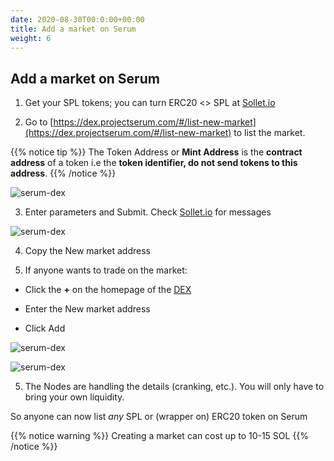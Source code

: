 ```yaml
---
date: 2020-08-30T00:0:00+00:00
title: Add a market on Serum
weight: 6
---
```


## Add a market on Serum

1. Get your SPL tokens; you can turn ERC20 <> SPL at [Sollet.io](http://sollet.io)

2. Go to [https://dex.projectserum.com/#/list-new-market](https://dex.projectserum.com/#/list-new-market) to list the market.

{{% notice tip %}}
The Token Address or **Mint Address** is the **contract address** of a token i.e the **token identifier, do not send tokens to this address**.
{{% /notice %}}

![serum-dex](/images/articles/serum-dex/add-market/add-market-1.jpeg?classes=shadow&width=50pc)

3. Enter parameters and Submit. Check [Sollet.io](http://sollet.io) for messages

![serum-dex](/images/articles/serum-dex/add-market/add-market-2.jpeg?classes=shadow&width=50pc)

4. Copy the New market address

5. If anyone wants to trade on the market:

- Click the **+** on the homepage of the [DEX](/en/dex-list)

- Enter the New market address

- Click Add

![serum-dex](/images/articles/serum-dex/add-market/add-market-3.png?classes=shadow&width=50pc)

![serum-dex](/images/articles/serum-dex/add-market/add-market-4.png?classes=shadow&width=50pc)

5. The Nodes are handling the details (cranking, etc.). You will only have to bring your own liquidity.

So anyone can now list _any_ SPL or (wrapper on) ERC20 token on Serum

{{% notice warning %}}
Creating a market can cost up to 10-15 SOL
{{% /notice %}}
